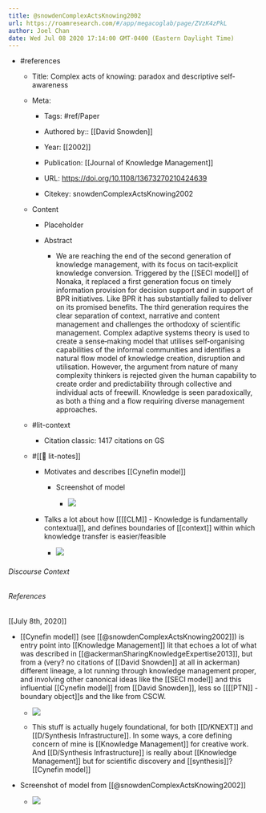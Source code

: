 ```yaml
---
title: @snowdenComplexActsKnowing2002
url: https://roamresearch.com/#/app/megacoglab/page/ZVzK4zPkL
author: Joel Chan
date: Wed Jul 08 2020 17:14:00 GMT-0400 (Eastern Daylight Time)
---
```


- #references

    - Title: Complex acts of knowing: paradox and descriptive self‐awareness

    - Meta:

        - Tags: #ref/Paper

        - Authored by::  [[David Snowden]]

        - Year: [[2002]]

        - Publication: [[Journal of Knowledge Management]]

        - URL: https://doi.org/10.1108/13673270210424639

        - Citekey: snowdenComplexActsKnowing2002

    - Content

        - Placeholder

        - Abstract

            - We are reaching the end of the second generation of knowledge management, with its focus on tacit‐explicit knowledge conversion. Triggered by the [[SECI model]] of Nonaka, it replaced a first generation focus on timely information provision for decision support and in support of BPR initiatives. Like BPR it has substantially failed to deliver on its promised benefits. The third generation requires the clear separation of context, narrative and content management and challenges the orthodoxy of scientific management. Complex adaptive systems theory is used to create a sense‐making model that utilises self‐organising capabilities of the informal communities and identifies a natural flow model of knowledge creation, disruption and utilisation. However, the argument from nature of many complexity thinkers is rejected given the human capability to create order and predictability through collective and individual acts of freewill. Knowledge is seen paradoxically, as both a thing and a flow requiring diverse management approaches.

    - #lit-context

        - Citation classic: 1417 citations on GS

    - #[[📝 lit-notes]]

        - Motivates and describes [[Cynefin model]]

            - Screenshot of model

                - ![](https://firebasestorage.googleapis.com/v0/b/firescript-577a2.appspot.com/o/imgs%2Fapp%2Fmegacoglab%2F9o6R0sekoB.png?alt=media&token=5288e2f3-d0e4-44fc-9858-75e8ed95c07a)

        - Talks a lot about how [[[[CLM]] - Knowledge is fundamentally contextual]], and defines boundaries of [[context]] within which knowledge transfer is easier/feasible

            - ![](https://firebasestorage.googleapis.com/v0/b/firescript-577a2.appspot.com/o/imgs%2Fapp%2Fmegacoglab%2Fik7gI2BhJv.png?alt=media&token=9702d9b4-9fba-4822-85fb-e9ce0a1bdeff)

###### Discourse Context



###### References

[[July 8th, 2020]]

- [[Cynefin model]] (see [[@snowdenComplexActsKnowing2002]]) is entry point into [[Knowledge Management]] lit that echoes a lot of what was described in [[@ackermanSharingKnowledgeExpertise2013]], but from a (very? no citations of [[David Snowden]] at all in ackerman) different lineage, a lot running through knowledge management proper, and involving other canonical ideas like the [[SECI model]] and this influential [[Cynefin model]] from [[David Snowden]], less so [[[[PTN]] - boundary object]]s and the like from CSCW.

    - ![](https://firebasestorage.googleapis.com/v0/b/firescript-577a2.appspot.com/o/imgs%2Fapp%2Fmegacoglab%2FYIOGpFykZS.png?alt=media&token=27b439b3-0cb2-4f61-8bfa-711fc7d75182)

    - This stuff is actually hugely foundational, for both [[D/KNEXT]] and [[D/Synthesis Infrastructure]]. In some ways, a core defining concern of mine is [[Knowledge Management]] for creative work. And [[D/Synthesis Infrastructure]] is really about [[Knowledge Management]] but for scientific discovery and [[synthesis]]?
[[Cynefin model]]

- Screenshot of model from [[@snowdenComplexActsKnowing2002]]

    - ![](https://firebasestorage.googleapis.com/v0/b/firescript-577a2.appspot.com/o/imgs%2Fapp%2Fmegacoglab%2F9o6R0sekoB.png?alt=media&token=5288e2f3-d0e4-44fc-9858-75e8ed95c07a)
